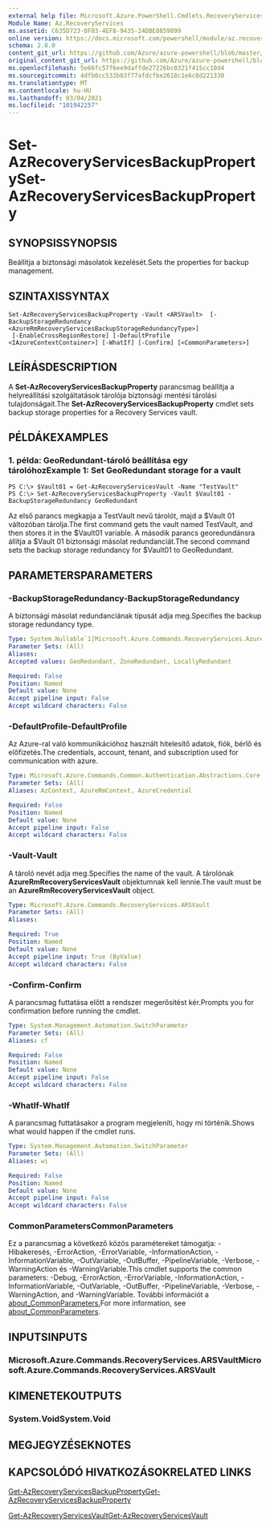 ```yaml
---
external help file: Microsoft.Azure.PowerShell.Cmdlets.RecoveryServices.dll-Help.xml
Module Name: Az.RecoveryServices
ms.assetid: C635D723-0F03-4EF8-9435-24DBE0859899
online version: https://docs.microsoft.com/powershell/module/az.recoveryservices/set-azrecoveryservicesbackupproperty
schema: 2.0.0
content_git_url: https://github.com/Azure/azure-powershell/blob/master/src/RecoveryServices/RecoveryServices/help/Set-AzRecoveryServicesBackupProperty.md
original_content_git_url: https://github.com/Azure/azure-powershell/blob/master/src/RecoveryServices/RecoveryServices/help/Set-AzRecoveryServicesBackupProperty.md
ms.openlocfilehash: 5e66fc57f6ee9daffde27226bc0321f415cc10d4
ms.sourcegitcommit: 4dfb0cc533b83f77afdcfbe2618c1e6c8d221330
ms.translationtype: MT
ms.contentlocale: hu-HU
ms.lasthandoff: 03/04/2021
ms.locfileid: "101942257"
---
```

# <span data-ttu-id="9b9df-101">Set-AzRecoveryServicesBackupProperty</span><span class="sxs-lookup"><span data-stu-id="9b9df-101">Set-AzRecoveryServicesBackupProperty</span></span>

## <span data-ttu-id="9b9df-102">SYNOPSIS</span><span class="sxs-lookup"><span data-stu-id="9b9df-102">SYNOPSIS</span></span>
<span data-ttu-id="9b9df-103">Beállítja a biztonsági másolatok kezelését.</span><span class="sxs-lookup"><span data-stu-id="9b9df-103">Sets the properties for backup management.</span></span>

## <span data-ttu-id="9b9df-104">SZINTAXIS</span><span class="sxs-lookup"><span data-stu-id="9b9df-104">SYNTAX</span></span>

```
Set-AzRecoveryServicesBackupProperty -Vault <ARSVault>  [-BackupStorageRedundancy <AzureRmRecoveryServicesBackupStorageRedundancyType>]
 [-EnableCrossRegionRestore] [-DefaultProfile <IAzureContextContainer>] [-WhatIf] [-Confirm] [<CommonParameters>]
```

## <span data-ttu-id="9b9df-105">LEÍRÁS</span><span class="sxs-lookup"><span data-stu-id="9b9df-105">DESCRIPTION</span></span>
<span data-ttu-id="9b9df-106">A **Set-AzRecoveryServicesBackupProperty** parancsmag beállítja a helyreállítási szolgáltatások tárolója biztonsági mentési tárolási tulajdonságait.</span><span class="sxs-lookup"><span data-stu-id="9b9df-106">The **Set-AzRecoveryServicesBackupProperty** cmdlet sets backup storage properties for a Recovery Services vault.</span></span>

## <span data-ttu-id="9b9df-107">PÉLDÁK</span><span class="sxs-lookup"><span data-stu-id="9b9df-107">EXAMPLES</span></span>

### <span data-ttu-id="9b9df-108">1. példa: GeoRedundant-tároló beállítása egy tárolóhoz</span><span class="sxs-lookup"><span data-stu-id="9b9df-108">Example 1: Set GeoRedundant storage for a vault</span></span>
```
PS C:\> $Vault01 = Get-AzRecoveryServicesVault -Name "TestVault"
PS C:\> Set-AzRecoveryServicesBackupProperty -Vault $Vault01 -BackupStorageRedundancy GeoRedundant
```

<span data-ttu-id="9b9df-109">Az első parancs megkapja a TestVault nevű tárolót, majd a $Vault 01 változóban tárolja.</span><span class="sxs-lookup"><span data-stu-id="9b9df-109">The first command gets the vault named TestVault, and then stores it in the $Vault01 variable.</span></span>
<span data-ttu-id="9b9df-110">A második parancs georedundánsra állítja a $Vault 01 biztonsági másolat redundanciát.</span><span class="sxs-lookup"><span data-stu-id="9b9df-110">The second command sets the backup storage redundancy for $Vault01 to GeoRedundant.</span></span>

## <span data-ttu-id="9b9df-111">PARAMETERS</span><span class="sxs-lookup"><span data-stu-id="9b9df-111">PARAMETERS</span></span>

### <span data-ttu-id="9b9df-112">-BackupStorageRedundancy</span><span class="sxs-lookup"><span data-stu-id="9b9df-112">-BackupStorageRedundancy</span></span>
<span data-ttu-id="9b9df-113">A biztonsági másolat redundanciának típusát adja meg.</span><span class="sxs-lookup"><span data-stu-id="9b9df-113">Specifies the backup storage redundancy type.</span></span>

```yaml
Type: System.Nullable`1[Microsoft.Azure.Commands.RecoveryServices.AzureRmRecoveryServicesBackupStorageRedundancyType]
Parameter Sets: (All)
Aliases:
Accepted values: GeoRedundant, ZoneRedundant, LocallyRedundant

Required: False
Position: Named
Default value: None
Accept pipeline input: False
Accept wildcard characters: False
```

### <span data-ttu-id="9b9df-114">-DefaultProfile</span><span class="sxs-lookup"><span data-stu-id="9b9df-114">-DefaultProfile</span></span>
<span data-ttu-id="9b9df-115">Az Azure-ral való kommunikációhoz használt hitelesítő adatok, fiók, bérlő és előfizetés.</span><span class="sxs-lookup"><span data-stu-id="9b9df-115">The credentials, account, tenant, and subscription used for communication with azure.</span></span>

```yaml
Type: Microsoft.Azure.Commands.Common.Authentication.Abstractions.Core.IAzureContextContainer
Parameter Sets: (All)
Aliases: AzContext, AzureRmContext, AzureCredential

Required: False
Position: Named
Default value: None
Accept pipeline input: False
Accept wildcard characters: False
```

### <span data-ttu-id="9b9df-116">-Vault</span><span class="sxs-lookup"><span data-stu-id="9b9df-116">-Vault</span></span>
<span data-ttu-id="9b9df-117">A tároló nevét adja meg.</span><span class="sxs-lookup"><span data-stu-id="9b9df-117">Specifies the name of the vault.</span></span>
<span data-ttu-id="9b9df-118">A tárolónak **AzureRmRecoveryServicesVault** objektumnak kell lennie.</span><span class="sxs-lookup"><span data-stu-id="9b9df-118">The vault must be an **AzureRmRecoveryServicesVault** object.</span></span>

```yaml
Type: Microsoft.Azure.Commands.RecoveryServices.ARSVault
Parameter Sets: (All)
Aliases:

Required: True
Position: Named
Default value: None
Accept pipeline input: True (ByValue)
Accept wildcard characters: False
```

### <span data-ttu-id="9b9df-119">-Confirm</span><span class="sxs-lookup"><span data-stu-id="9b9df-119">-Confirm</span></span>
<span data-ttu-id="9b9df-120">A parancsmag futtatása előtt a rendszer megerősítést kér.</span><span class="sxs-lookup"><span data-stu-id="9b9df-120">Prompts you for confirmation before running the cmdlet.</span></span>

```yaml
Type: System.Management.Automation.SwitchParameter
Parameter Sets: (All)
Aliases: cf

Required: False
Position: Named
Default value: None
Accept pipeline input: False
Accept wildcard characters: False
```

### <span data-ttu-id="9b9df-121">-WhatIf</span><span class="sxs-lookup"><span data-stu-id="9b9df-121">-WhatIf</span></span>
<span data-ttu-id="9b9df-122">A parancsmag futtatásakor a program megjeleníti, hogy mi történik.</span><span class="sxs-lookup"><span data-stu-id="9b9df-122">Shows what would happen if the cmdlet runs.</span></span> 

```yaml
Type: System.Management.Automation.SwitchParameter
Parameter Sets: (All)
Aliases: wi

Required: False
Position: Named
Default value: None
Accept pipeline input: False
Accept wildcard characters: False
```

### <span data-ttu-id="9b9df-123">CommonParameters</span><span class="sxs-lookup"><span data-stu-id="9b9df-123">CommonParameters</span></span>
<span data-ttu-id="9b9df-124">Ez a parancsmag a következő közös paramétereket támogatja: -Hibakeresés, -ErrorAction, -ErrorVariable, -InformationAction, -InformationVariable, -OutVariable, -OutBuffer, -PipelineVariable, -Verbose, -WarningAction és -WarningVariable.</span><span class="sxs-lookup"><span data-stu-id="9b9df-124">This cmdlet supports the common parameters: -Debug, -ErrorAction, -ErrorVariable, -InformationAction, -InformationVariable, -OutVariable, -OutBuffer, -PipelineVariable, -Verbose, -WarningAction, and -WarningVariable.</span></span> <span data-ttu-id="9b9df-125">További információt a [about_CommonParameters.](http://go.microsoft.com/fwlink/?LinkID=113216)</span><span class="sxs-lookup"><span data-stu-id="9b9df-125">For more information, see [about_CommonParameters](http://go.microsoft.com/fwlink/?LinkID=113216).</span></span>

## <span data-ttu-id="9b9df-126">INPUTS</span><span class="sxs-lookup"><span data-stu-id="9b9df-126">INPUTS</span></span>

### <span data-ttu-id="9b9df-127">Microsoft.Azure.Commands.RecoveryServices.ARSVault</span><span class="sxs-lookup"><span data-stu-id="9b9df-127">Microsoft.Azure.Commands.RecoveryServices.ARSVault</span></span>

## <span data-ttu-id="9b9df-128">KIMENETEK</span><span class="sxs-lookup"><span data-stu-id="9b9df-128">OUTPUTS</span></span>

### <span data-ttu-id="9b9df-129">System.Void</span><span class="sxs-lookup"><span data-stu-id="9b9df-129">System.Void</span></span>

## <span data-ttu-id="9b9df-130">MEGJEGYZÉSEK</span><span class="sxs-lookup"><span data-stu-id="9b9df-130">NOTES</span></span>

## <span data-ttu-id="9b9df-131">KAPCSOLÓDÓ HIVATKOZÁSOK</span><span class="sxs-lookup"><span data-stu-id="9b9df-131">RELATED LINKS</span></span>

[<span data-ttu-id="9b9df-132">Get-AzRecoveryServicesBackupProperty</span><span class="sxs-lookup"><span data-stu-id="9b9df-132">Get-AzRecoveryServicesBackupProperty</span></span>](./Get-AzRecoveryServicesBackupProperty.md)

[<span data-ttu-id="9b9df-133">Get-AzRecoveryServicesVault</span><span class="sxs-lookup"><span data-stu-id="9b9df-133">Get-AzRecoveryServicesVault</span></span>](./Get-AzRecoveryServicesVault.md)


